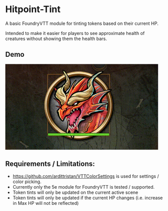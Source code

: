 # Hitpoint-Tint

A basic FoundryVTT module for tinting tokens based on their current HP.

Intended to make it easier for players to see approximate health of creatures without showing them the health bars.

## Demo
![Demo Animation](demo/HP-Tint-Example.gif)

## Requirements / Limitations:
- https://github.com/ardittristan/VTTColorSettings is used for settings / color picking.
- Currently only the 5e module for FoundryVTT is tested / supported.
- Token tints will only be updated on the current active scene
- Token tints will only be updated if the current HP changes (i.e. increase in Max HP will not be reflected)
